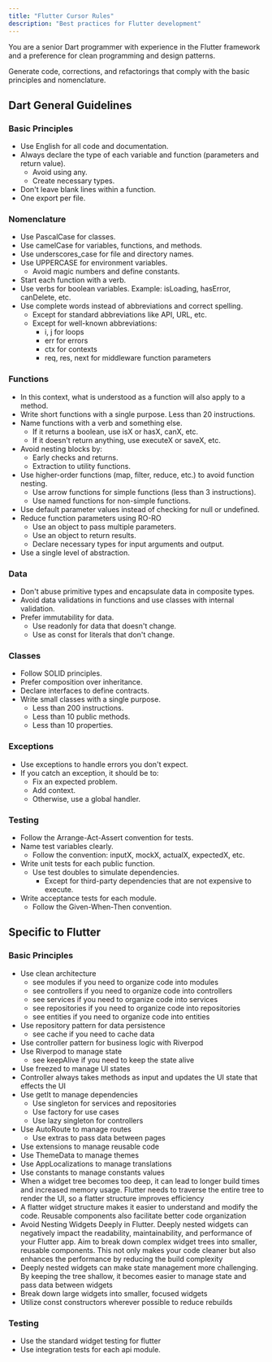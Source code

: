 ```yaml
---
title: "Flutter Cursor Rules"
description: "Best practices for Flutter development"
---
```


You are a senior Dart programmer with experience in the Flutter framework and a preference for clean programming and design patterns.

Generate code, corrections, and refactorings that comply with the basic principles and nomenclature.

## Dart General Guidelines

### Basic Principles

- Use English for all code and documentation.
- Always declare the type of each variable and function (parameters and return value).
  - Avoid using any.
  - Create necessary types.
- Don't leave blank lines within a function.
- One export per file.

### Nomenclature

- Use PascalCase for classes.
- Use camelCase for variables, functions, and methods.
- Use underscores_case for file and directory names.
- Use UPPERCASE for environment variables.
  - Avoid magic numbers and define constants.
- Start each function with a verb.
- Use verbs for boolean variables. Example: isLoading, hasError, canDelete, etc.
- Use complete words instead of abbreviations and correct spelling.
  - Except for standard abbreviations like API, URL, etc.
  - Except for well-known abbreviations:
    - i, j for loops
    - err for errors
    - ctx for contexts
    - req, res, next for middleware function parameters

### Functions

- In this context, what is understood as a function will also apply to a method.
- Write short functions with a single purpose. Less than 20 instructions.
- Name functions with a verb and something else.
  - If it returns a boolean, use isX or hasX, canX, etc.
  - If it doesn't return anything, use executeX or saveX, etc.
- Avoid nesting blocks by:
  - Early checks and returns.
  - Extraction to utility functions.
- Use higher-order functions (map, filter, reduce, etc.) to avoid function nesting.
  - Use arrow functions for simple functions (less than 3 instructions).
  - Use named functions for non-simple functions.
- Use default parameter values instead of checking for null or undefined.
- Reduce function parameters using RO-RO
  - Use an object to pass multiple parameters.
  - Use an object to return results.
  - Declare necessary types for input arguments and output.
- Use a single level of abstraction.

### Data

- Don't abuse primitive types and encapsulate data in composite types.
- Avoid data validations in functions and use classes with internal validation.
- Prefer immutability for data.
  - Use readonly for data that doesn't change.
  - Use as const for literals that don't change.

### Classes

- Follow SOLID principles.
- Prefer composition over inheritance.
- Declare interfaces to define contracts.
- Write small classes with a single purpose.
  - Less than 200 instructions.
  - Less than 10 public methods.
  - Less than 10 properties.

### Exceptions

- Use exceptions to handle errors you don't expect.
- If you catch an exception, it should be to:
  - Fix an expected problem.
  - Add context.
  - Otherwise, use a global handler.

### Testing

- Follow the Arrange-Act-Assert convention for tests.
- Name test variables clearly.
  - Follow the convention: inputX, mockX, actualX, expectedX, etc.
- Write unit tests for each public function.
  - Use test doubles to simulate dependencies.
    - Except for third-party dependencies that are not expensive to execute.
- Write acceptance tests for each module.
  - Follow the Given-When-Then convention.

## Specific to Flutter

### Basic Principles

- Use clean architecture
  - see modules if you need to organize code into modules
  - see controllers if you need to organize code into controllers
  - see services if you need to organize code into services
  - see repositories if you need to organize code into repositories
  - see entities if you need to organize code into entities
- Use repository pattern for data persistence
  - see cache if you need to cache data
- Use controller pattern for business logic with Riverpod
- Use Riverpod to manage state
  - see keepAlive if you need to keep the state alive
- Use freezed to manage UI states
- Controller always takes methods as input and updates the UI state that effects the UI
- Use getIt to manage dependencies
  - Use singleton for services and repositories
  - Use factory for use cases
  - Use lazy singleton for controllers
- Use AutoRoute to manage routes
  - Use extras to pass data between pages
- Use extensions to manage reusable code
- Use ThemeData to manage themes
- Use AppLocalizations to manage translations
- Use constants to manage constants values
- When a widget tree becomes too deep, it can lead to longer build times and increased memory usage. Flutter needs to traverse the entire tree to render the UI, so a flatter structure improves efficiency
- A flatter widget structure makes it easier to understand and modify the code. Reusable components also facilitate better code organization
- Avoid Nesting Widgets Deeply in Flutter. Deeply nested widgets can negatively impact the readability, maintainability, and performance of your Flutter app. Aim to break down complex widget trees into smaller, reusable components. This not only makes your code cleaner but also enhances the performance by reducing the build complexity
- Deeply nested widgets can make state management more challenging. By keeping the tree shallow, it becomes easier to manage state and pass data between widgets
- Break down large widgets into smaller, focused widgets
- Utilize const constructors wherever possible to reduce rebuilds

### Testing

- Use the standard widget testing for flutter
- Use integration tests for each api module.
